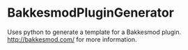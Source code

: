 # BakkesmodPluginGenerator
Uses python to generate a template for a Bakkesmod plugin. http://bakkesmod.com/ for more information.
